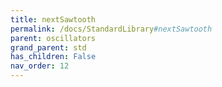 ```yaml
---
title: nextSawtooth
permalink: /docs/StandardLibrary#nextSawtooth
parent: oscillators
grand_parent: std
has_children: False
nav_order: 12
---
```

